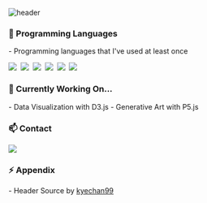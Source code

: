 ![header](https://capsule-render.vercel.app/api?type=waving&color=auto&height=150&section=header&&text=shouts&apos;&nbsp;github&fontSize=70&fontAlign=30&fontAlignY=30&animation=twinkling)

<h3 align="left"> 🌱 Programming Languages</h3>
<p align="left">
 - Programming languages that I've used at least once </p>
<p align="left">
  <img src="https://img.shields.io/badge/Python-3766AB?style=flat-square&logo=Python&logoColor=white"/></a>&nbsp
  <img src="https://img.shields.io/badge/R-11B48A?style=flat-square&logo=R&logoColor=white"/></a>&nbsp 
  <img src="https://img.shields.io/badge/Java-007396?style=flat-square&logo=Java&logoColor=white"/></a>&nbsp 
  <img src="https://img.shields.io/badge/Javascript-ffb13b?style=flat-square&logo=javascript&logoColor=white"/></a>&nbsp 
  <img src="https://img.shields.io/badge/D3.js-1572B6?style=flat-square&logo=d3.js&logoColor=white"/></a>&nbsp
  <img src="https://img.shields.io/badge/P5.js-red?style=flat-square&logo=p5.js&logoColor=white"/></a>&nbsp 
</p>

<h3 align="left"> 🔭 Currently Working On... </h3>
<p align="left">
 - Data Visualization with D3.js
 - Generative Art with P5.js
</p>

<h3 align="left"> 📫 Contact </h3>
<p align="left">
  <a href="https://twitter.com/shouts77" target="_blank"><img src="https://img.shields.io/badge/twitter-blue?style=flat-square&logo=twitter&logoColor=white&link=https://twitter.com/shouts77"/></a>
</p>

<h3 align="left"> ⚡ Appendix </h3> 
<p align="left">
 - Header Source by <a href="https://github.com/kyechan99" target="_blank">kyechan99</a>
</p>
<!--
**shouts77/shouts77** is a ✨ _special_ ✨ repository because its `README.md` (this file) appears on your GitHub profile.

Here are some ideas to get you started:

- 🔭 I’m currently working on ...
- 🌱 I’m currently learning ...
- 👯 I’m looking to collaborate on ...
- 🤔 I’m looking for help with ...
- 💬 Ask me about ...
- 📫 How to reach me: ...
- 😄 Pronouns: ...
- ⚡ Fun fact: ...
-->
